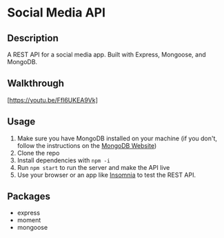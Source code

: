 # Social Media API

## Description
A REST API for a social media app. Built with Express, Mongoose, and MongoDB.

## Walkthrough
[https://youtu.be/Ffl6UKEA9Vk]

## Usage
1. Make sure you have MongoDB installed on your machine (if you don't, follow the instructions on the [MongoDB Website](https://docs.mongodb.com/manual/installation/))
2. Clone the repo
3. Install dependencies with `npm -i`
4. Run `npm start` to run the server and make the API live
5. Use your browser or an app like [Insomnia](https://insomnia.rest/) to test the REST API.

## Packages
- express
- moment
- mongoose


